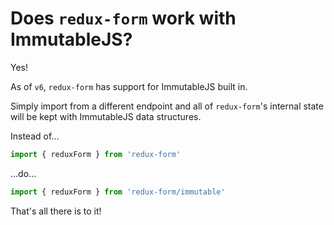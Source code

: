 # Does `redux-form` work with ImmutableJS?

Yes!

As of `v6`, `redux-form` has support for ImmutableJS built in.

Simply import from a different endpoint and all of `redux-form`'s internal state will be kept
with ImmutableJS data structures.

Instead of...

```js
import { reduxForm } from 'redux-form'
```

...do...

```js
import { reduxForm } from 'redux-form/immutable'
```

That's all there is to it!
